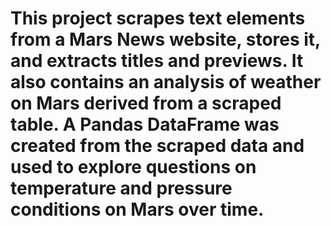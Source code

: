 # This project scrapes text elements from a Mars News website, stores it, and extracts titles and previews. It also contains an analysis of weather on Mars derived from a scraped table. A Pandas DataFrame was created from the scraped data and used to explore questions on temperature and pressure conditions on Mars over time.
